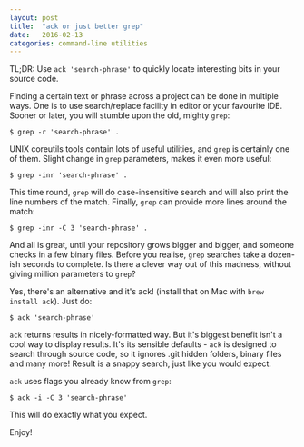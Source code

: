 ```yaml
---
layout: post
title:  "ack or just better grep"
date:   2016-02-13
categories: command-line utilities
---
```


TL;DR: Use `ack 'search-phrase'` to quickly locate interesting bits in your source code.

Finding a certain text or phrase across a project can be done in multiple ways. One is to use search/replace facility in editor or your favourite IDE. Sooner or later, you will stumble upon the old, mighty `grep`:

    $ grep -r 'search-phrase' .

UNIX coreutils tools contain lots of useful utilities, and `grep` is certainly one of them. Slight change in `grep` parameters, makes it even more useful:

    $ grep -inr 'search-phrase' .

This time round, `grep` will do case-insensitive search and will also print the line numbers of the match. Finally, `grep` can provide more lines around the match:

    $ grep -inr -C 3 'search-phrase' .

And all is great, until your repository grows bigger and bigger, and someone checks in a few binary files. Before you realise, `grep` searches take a dozen-ish seconds to complete. Is there a clever way out of this madness, without giving million parameters to `grep`?

Yes, there's an alternative and it's ack! (install that on Mac with `brew install ack`). Just do:

    $ ack 'search-phrase'

`ack` returns results in nicely-formatted way. But it's biggest benefit isn't a cool way to display results. It's its sensible defaults - `ack` is designed to search through source code, so it ignores .git hidden folders, binary files and many more! Result is a snappy search, just like you would expect.

`ack` uses flags you already know from `grep`:

    $ ack -i -C 3 'search-phrase'

This will do exactly what you expect.

Enjoy!

